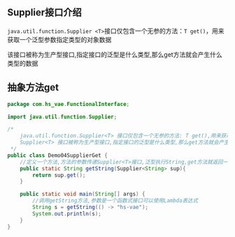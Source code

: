 <!-- toc -->

## Supplier接口介绍

`java.util.function.Supplier <T>`接口仅包含一个无参的方法：`T get()`，用来获取一个泛型参数指定类型的对象数据

该接口被称为生产型接口,指定接口的泛型是什么类型,那么get方法就会产生什么类型的数据

## 抽象方法get

```java
package com.hs_vae.FunctionalInterface;

import java.util.function.Supplier;

/*
    java.util.function.Supplier<T> 接口仅包含一个无参的方法: T get(),用来获取一个泛型参数指定类型的对象数据
    Supplier<T> 接口被称为生产型接口,指定接口的泛型是什么类型,那么get方法就会产生什么类型的数据
 */
public class Demo04SupplierGet {
    //定义一个方法,方法的参数传递Supplier<T>接口,泛型执行String,get方法就返回一个String
    public static String getString(Supplier<String> sup){
        return sup.get();
    }

    public static void main(String[] args) {
        //调用getString方法,参数是一个函数式接口可以使用Lambda表达式
        String s = getString(() -> "hs-vae");
        System.out.println(s);
    }
}
```